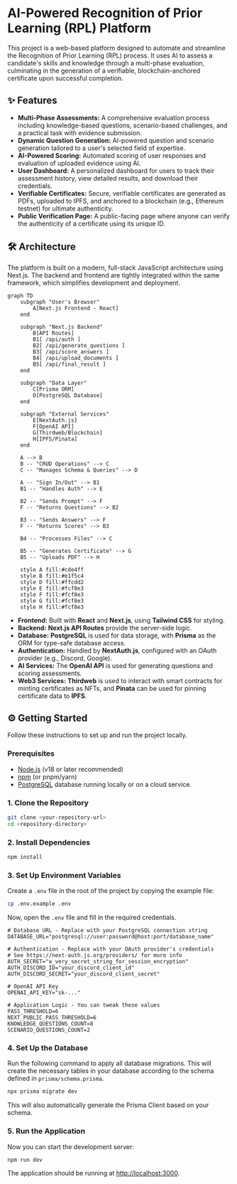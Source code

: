 # AI-Powered Recognition of Prior Learning (RPL) Platform

This project is a web-based platform designed to automate and streamline the Recognition of Prior Learning (RPL) process. It uses AI to assess a candidate's skills and knowledge through a multi-phase evaluation, culminating in the generation of a verifiable, blockchain-anchored certificate upon successful completion.

## ✨ Features

- **Multi-Phase Assessments:** A comprehensive evaluation process including knowledge-based questions, scenario-based challenges, and a practical task with evidence submission.
- **Dynamic Question Generation:** AI-powered question and scenario generation tailored to a user's selected field of expertise.
- **AI-Powered Scoring:** Automated scoring of user responses and evaluation of uploaded evidence using AI.
- **User Dashboard:** A personalized dashboard for users to track their assessment history, view detailed results, and download their credentials.
- **Verifiable Certificates:** Secure, verifiable certificates are generated as PDFs, uploaded to IPFS, and anchored to a blockchain (e.g., Ethereum testnet) for ultimate authenticity.
- **Public Verification Page:** A public-facing page where anyone can verify the authenticity of a certificate using its unique ID.

## 🛠️ Architecture

The platform is built on a modern, full-stack JavaScript architecture using Next.js. The backend and frontend are tightly integrated within the same framework, which simplifies development and deployment.

```mermaid
graph TD
    subgraph "User's Browser"
        A[Next.js Frontend - React]
    end

    subgraph "Next.js Backend"
        B[API Routes]
        B1[ /api/auth ]
        B2[ /api/generate_questions ]
        B3[ /api/score_answers ]
        B4[ /api/upload_documents ]
        B5[ /api/final_result ]
    end
    
    subgraph "Data Layer"
        C[Prisma ORM]
        D[PostgreSQL Database]
    end

    subgraph "External Services"
        E[NextAuth.js]
        F[OpenAI API]
        G[Thirdweb/Blockchain]
        H[IPFS/Pinata]
    end

    A --> B
    B -- "CRUD Operations" --> C
    C -- "Manages Schema & Queries" --> D
    
    A -- "Sign In/Out" --> B1
    B1 -- "Handles Auth" --> E
    
    B2 -- "Sends Prompt" --> F
    F -- "Returns Questions" --> B2
    
    B3 -- "Sends Answers" --> F
    F -- "Returns Scores" --> B3
    
    B4 -- "Processes Files" --> C
    
    B5 -- "Generates Certificate" --> G
    B5 -- "Uploads PDF" --> H

    style A fill:#cde4ff
    style B fill:#e1f5c4
    style D fill:#ffcdd2
    style E fill:#fcf8e3
    style F fill:#fcf8e3
    style G fill:#fcf8e3
    style H fill:#fcf8e3
```

- **Frontend:** Built with **React** and **Next.js**, using **Tailwind CSS** for styling.
- **Backend:** **Next.js API Routes** provide the server-side logic.
- **Database:** **PostgreSQL** is used for data storage, with **Prisma** as the ORM for type-safe database access.
- **Authentication:** Handled by **NextAuth.js**, configured with an OAuth provider (e.g., Discord, Google).
- **AI Services:** The **OpenAI API** is used for generating questions and scoring assessments.
- **Web3 Services:** **Thirdweb** is used to interact with smart contracts for minting certificates as NFTs, and **Pinata** can be used for pinning certificate data to **IPFS**.

## ⚙️ Getting Started

Follow these instructions to set up and run the project locally.

### Prerequisites

- [Node.js](https://nodejs.org/) (v18 or later recommended)
- [npm](https://www.npmjs.com/) (or pnpm/yarn)
- [PostgreSQL](https://www.postgresql.org/) database running locally or on a cloud service.

### 1. Clone the Repository

```bash
git clone <your-repository-url>
cd <repository-directory>
```

### 2. Install Dependencies

```bash
npm install
```

### 3. Set Up Environment Variables

Create a `.env` file in the root of the project by copying the example file:

```bash
cp .env.example .env
```

Now, open the `.env` file and fill in the required credentials.

```env
# Database URL - Replace with your PostgreSQL connection string
DATABASE_URL="postgresql://user:password@host:port/database_name"

# Authentication - Replace with your OAuth provider's credentials
# See https://next-auth.js.org/providers/ for more info
AUTH_SECRET="a_very_secret_string_for_session_encryption"
AUTH_DISCORD_ID="your_discord_client_id"
AUTH_DISCORD_SECRET="your_discord_client_secret"

# OpenAI API Key
OPENAI_API_KEY="sk-..."

# Application Logic - You can tweak these values
PASS_THRESHOLD=6
NEXT_PUBLIC_PASS_THRESHOLD=6
KNOWLEDGE_QUESTIONS_COUNT=8
SCENARIO_QUESTIONS_COUNT=2
```

### 4. Set Up the Database

Run the following command to apply all database migrations. This will create the necessary tables in your database according to the schema defined in `prisma/schema.prisma`.

```bash
npx prisma migrate dev
```

This will also automatically generate the Prisma Client based on your schema.

### 5. Run the Application

Now you can start the development server:

```bash
npm run dev
```

The application should be running at [http://localhost:3000](http://localhost:3000).
